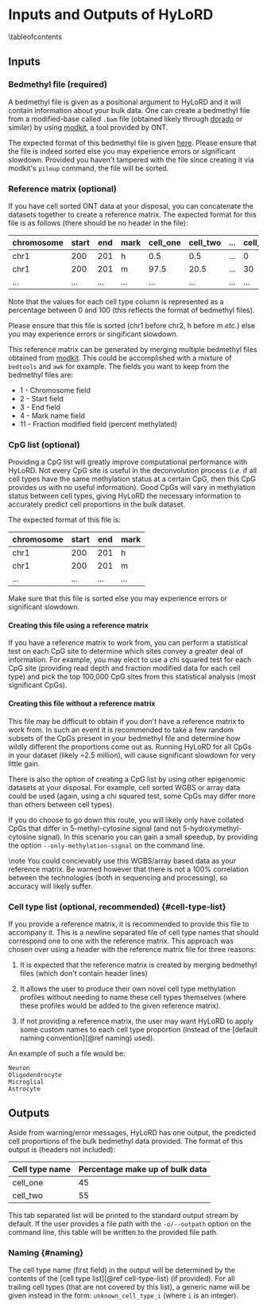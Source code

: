 # Inputs and Outputs of HyLoRD
\tableofcontents

## Inputs

### Bedmethyl file (required)

A bedmethyl file is given as a positional argument to HyLoRD and it will
contain information about your bulk data. One can create a bedmethyl file from
a modified-base called `.bam` file (obtained likely through
[dorado](https://github.com/nanoporetech/dorado) or similar) by using
[modkit](https://github.com/nanoporetech/modkit), a tool provided by ONT.

The expected format of this bedmethyl file is given
[here](https://github.com/nanoporetech/modkit?tab=readme-ov-file#description-of-bedmethyl-output).
Please ensure that the file is indeed sorted else you may experience errors or
significant slowdown. Provided you haven't tampered with the file since
creating it via modkit's `pileup` command, the file will be sorted.

### Reference matrix (optional)

If you have cell sorted ONT data at your disposal, you can concatenate the
datasets together to create a reference matrix. The expected format for this
file is as follows (there should be no header in the file):

|chromosome|start|end|mark|cell_one|cell_two|...|cell_n|
|----------|-----|---|----|--------|--------|---|------|
|chr1      |200  |201|h   |0.5     |0.5     |...|0     |
|chr1      |200  |201|m   |97.5    |20.5    |...|30    |
|...       |...  |...|... |...     |...     |...|...   |

Note that the values for each cell type column is represented as a percentage
between 0 and 100 (this reflects the format of bedmethyl files).

Please ensure that this file is sorted (chr1 before chr2, h before m *etc.*)
else you may experience errors or singificant slowdown.

This reference matrix can be generated by merging multiple bedmethyl files
obtained from [modkit](https://github.com/nanoporetech/modkit). This could
be accomplished with a mixture of `bedtools` and `awk` for example. The fields
you want to keep from the bedmethyl files are:

- 1 - Chromosome field
- 2 - Start field
- 3 - End field
- 4 - Mark name field
- 11 - Fraction modified field (percent methylated)

### CpG list (optional)

Providing a CpG list will greatly improve computational performance with
HyLoRD. Not every CpG site is useful in the deconvolution process (*i.e.* if
all cell types have the same methylation status at a certain CpG, then this CpG
provides us with no useful information). Good CpGs will vary in methylation
status between cell types, giving HyLoRD the necessary information to
accurately predict cell proportions in the bulk dataset.

The expected format of this file is:

|chromosome|start|end|mark|
|----------|-----|---|----|
|chr1      |200  |201|h   |
|chr1      |200  |201|m   |
|...       |...  |...|... |

Make sure that this file is sorted else you may experience errors or
significant slowdown.

#### Creating this file using a reference matrix

If you have a reference matrix to work from, you can perform a statistical test
on each CpG site to determine which sites convey a greater deal of information.
For example, you may elect to use a chi squared test for each CpG site
(providing read depth and fraction modified data for each cell type) and pick
the top 100,000 CpG sites from this statistical analysis (most significant
CpGs).

#### Creating this file without a reference matrix

This file may be difficult to obtain if you don't have a reference matrix to
work from. In such an event it is recommended to take a few random subsets of
the CpGs present in your bedmethyl file and determine how wildly different 
the proportions come out as. Running HyLoRD for all CpGs in your dataset
(likely ~2.5 million), will cause significant slowdown for very little gain.

There is also the option of creating a CpG list by using other epigenomic
datasets at your disposal. For example, cell sorted WGBS or array data could be
used (again, using a chi squared test, some CpGs may differ more than others
between cell types).

If you do choose to go down this route, you will likely only have collated
CpGs that differ in 5-methyl-cytosine signal (and not 5-hydroxymethyl-cytosine
signal). In this scenario you can gain a small speedup, by providing the option
`--only-methylation-signal` on the command line.

\note
You could concievably use this WGBS/array based data as your reference matrix.
Be warned however that there is not a 100% correlation between the technologies
(both in sequencing and processing), so accuracy will likely suffer.

### Cell type list (optional, recommended) {#cell-type-list}

If you provide a reference matrix, it is recommended to provide this file to
accompany it. This is a newline separated file of cell type names that should
correspond one to one with the reference matrix. This approach was chosen
over using a header with the reference matrix file for three reasons:

1) It is expected that the reference matrix is created by merging bedmethyl
files (which don't contain header lines)

2) It allows the user to produce their own novel cell type methylation profiles
 without needing to name these cell types themselves (where these profiles
would be added to the given reference matrix).

3) If not providing a reference matrix, the user may want HyLoRD to apply
some custom names to each cell type proportion (instead of the 
[default naming convention](@ref naming) used).

An example of such a file would be:

```text
Neuron
Oligodendrocyte
Microglial
Astrocyte
```

## Outputs

Aside from warning/error messages, HyLoRD has one output, the predicted cell
proportions of the bulk bedmethyl data provided. The format of this output is
(headers not included):

|Cell type name|Percentage make up of bulk data|
|--------------|-------------------------------|
|cell_one      |45                             |
|cell_two      |55                             |

This tab separated list will be printed to the standard output stream by
default. If the user provides a file path with the `-o/--outpath` option on the
command line, this table will be written to the provided file path.

### Naming {#naming}

The cell type name (first field) in the output will be determined by the
contents of the [cell type list](@ref cell-type-list) (if provided). For all
trailing cell types (that are not covered by this list), a generic name will
be given instead in the form: `unknown_cell_type_i` (where `i` is an integer).
